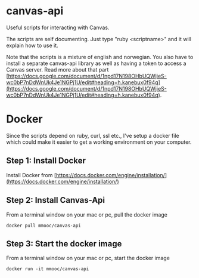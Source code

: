 # canvas-api
Useful scripts for interacting with Canvas.

The scripts are self documenting. Just type "ruby \<scriptname\>" and it will explain how to use it.

Note that the scripts is a mixture of english and norwegian. You also have to install a separate canvas-api library as well as having a token to access a Canvas server. 
Read more about that part [https://docs.google.com/document/d/1npd17N198OHbUQWjieS-wc0bP7nDdWnUk4Je1NGPj1U/edit#heading=h.kanebux0f94q](https://docs.google.com/document/d/1npd17N198OHbUQWjieS-wc0bP7nDdWnUk4Je1NGPj1U/edit#heading=h.kanebux0f94q). 


# Docker
Since the scripts depend on ruby, curl, ssl etc., I've setup a docker file which could make it easier to get a working environment on your computer. 

## Step 1: Install Docker
Install Docker from [https://docs.docker.com/engine/installation/](https://docs.docker.com/engine/installation/)

## Step 2: Install Canvas-Api
From a terminal window on your mac or pc, pull the docker image

    docker pull mmooc/canvas-api

## Step 3: Start the docker image
From a terminal window on your mac or pc, start the docker image

    docker run -it mmooc/canvas-api





